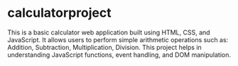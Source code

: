 # calculatorproject
This is a basic calculator web application built using HTML, CSS, and JavaScript. It allows users to perform simple arithmetic operations such as:  Addition, Subtraction, Multiplication, Division. This project helps in understanding JavaScript functions, event handling, and DOM manipulation.
